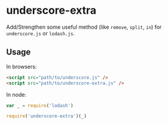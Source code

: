 # underscore-extra

Add/Strengthen some useful method (like `remove`, `split`, `in`) for `underscore.js` or `lodash.js`.

## Usage

In browsers:

```html
<script src="path/to/underscore.js" />
<script src="path/to/underscore-extra.js" />
```

In node:

```javascript
var _ = require('lodash')

require('underscore-extra')(_)
```

